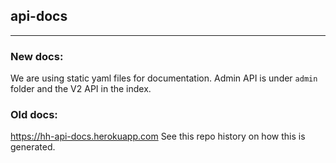 ## api-docs

---

### New docs:

We are using static yaml files for documentation. Admin API is under `admin` folder and the V2 API in the index.

### Old docs:

https://hh-api-docs.herokuapp.com
See this repo history on how this is generated.

